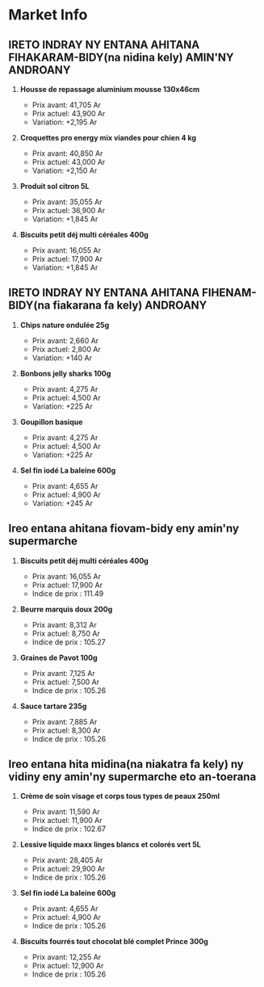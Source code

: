 # Market Info

## IRETO INDRAY NY ENTANA AHITANA FIHAKARAM-BIDY(na nidina kely) AMIN'NY ANDROANY

1. **Housse de repassage aluminium mousse 130x46cm**
   - Prix avant: 41,705 Ar
   - Prix actuel: 43,900 Ar
   - Variation: +2,195 Ar

2. **Croquettes pro energy mix viandes pour chien 4 kg**
   - Prix avant: 40,850 Ar
   - Prix actuel: 43,000 Ar
   - Variation: +2,150 Ar

3. **Produit sol citron 5L**
   - Prix avant: 35,055 Ar
   - Prix actuel: 36,900 Ar
   - Variation: +1,845 Ar

4. **Biscuits petit déj multi céréales 400g**
   - Prix avant: 16,055 Ar
   - Prix actuel: 17,900 Ar
   - Variation: +1,845 Ar

## IRETO INDRAY NY ENTANA AHITANA FIHENAM-BIDY(na fiakarana fa kely) ANDROANY

1. **Chips nature ondulée 25g**
   - Prix avant: 2,660 Ar
   - Prix actuel: 2,800 Ar
   - Variation: +140 Ar

2. **Bonbons jelly sharks 100g**
   - Prix avant: 4,275 Ar
   - Prix actuel: 4,500 Ar
   - Variation: +225 Ar

3. **Goupillon basique**
   - Prix avant: 4,275 Ar
   - Prix actuel: 4,500 Ar
   - Variation: +225 Ar

4. **Sel fin iodé La baleine 600g**
   - Prix avant: 4,655 Ar
   - Prix actuel: 4,900 Ar
   - Variation: +245 Ar

## Ireo entana ahitana fiovam-bidy eny amin'ny supermarche

1. **Biscuits petit déj multi céréales 400g**
   - Prix avant: 16,055 Ar
   - Prix actuel: 17,900 Ar
   - Indice de prix : 111.49

2. **Beurre marquis doux 200g**
   - Prix avant: 8,312 Ar
   - Prix actuel: 8,750 Ar
   - Indice de prix : 105.27

3. **Graines de Pavot 100g**
   - Prix avant: 7,125 Ar
   - Prix actuel: 7,500 Ar
   - Indice de prix : 105.26

4. **Sauce tartare 235g**
   - Prix avant: 7,885 Ar
   - Prix actuel: 8,300 Ar
   - Indice de prix : 105.26

## Ireo entana hita midina(na niakatra fa kely) ny vidiny eny amin'ny supermarche eto an-toerana

1. **Crème de soin visage et corps  tous types de peaux 250ml**
   - Prix avant: 11,590 Ar
   - Prix actuel: 11,900 Ar
   - Indice de prix : 102.67

2. **Lessive liquide maxx linges blancs et colorés vert 5L**
   - Prix avant: 28,405 Ar
   - Prix actuel: 29,900 Ar
   - Indice de prix : 105.26

3. **Sel fin iodé La baleine 600g**
   - Prix avant: 4,655 Ar
   - Prix actuel: 4,900 Ar
   - Indice de prix : 105.26

4. **Biscuits fourrés tout chocolat blé complet Prince 300g**
   - Prix avant: 12,255 Ar
   - Prix actuel: 12,900 Ar
   - Indice de prix : 105.26

